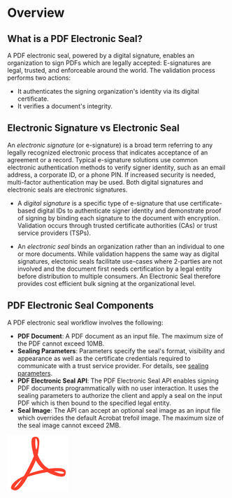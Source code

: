 # Overview

## What is a PDF Electronic Seal?

A PDF electronic seal, powered by a digital signature, enables an organization to sign PDFs which are legally accepted: E-signatures are legal, trusted, and enforceable around the world.  The validation process performs two actions: 

* It authenticates the signing organization's identity via its digital certificate. 
* It verifies a document's integrity. 

## Electronic Signature vs Electronic Seal

An *electronic signature* (or e-signature) is a broad term referring to any legally recognized electronic process that indicates acceptance of an agreement or a record. Typical e-signature solutions use common electronic authentication methods to verify signer identity, such as an email address, a corporate ID, or a phone PIN. If increased security is needed, multi-factor authentication may be used. Both digital signatures and electronic seals are electronic signatures. 

* A *digital signature* is a specific type of e-signature that use certificate-based digital IDs to authenticate signer identity and demonstrate proof of signing by binding each signature to the document with encryption. Validation occurs through trusted certificate authorities (CAs) or trust service providers (TSPs).

* An *electronic seal* binds an organization rather than an individual to one or more documents. While validation happens the same way as digital signatures, electonic seals facilitate use-cases where 2-parties are not involved and the document first needs certification by a legal entity before distribution to multiple consumers. An Electronic Seal therefore provides cost efficient bulk signing at the organizational level.

## PDF Electronic Seal Components

A PDF electronic seal workflow involves the following: 

* **PDF Document**: A PDF document as an input file. The maximum size of the PDF cannot exceed 10MB.
* **Sealing Parameters**: Parameters  specify the seal's format, visibility and appearance as well as the certificate credentials required to communicate with a trust service provider. For details, see [sealing parameters](/overview/pdf-electronic-seal-api/quickstarts/#2-configure-sealing-parameters).
* **PDF Electronic Seal API**: The PDF Electronic Seal API enables signing PDF documents programmatically with no user interaction. It uses the sealing parameters to authorize the client and apply a seal on the input PDF which is then bound to the specified legal entity.
* **Seal Image**: The API can accept an optional seal image as an input file which overrides the default Acrobat trefoil image. The maximum size of the seal image cannot exceed 2MB.

![Acrobat Trefoil](../images/trefoil.png)
